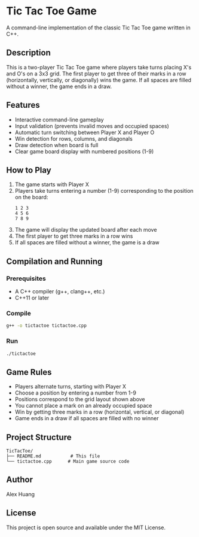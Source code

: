 # Tic Tac Toe Game

A command-line implementation of the classic Tic Tac Toe game written in C++.

## Description

This is a two-player Tic Tac Toe game where players take turns placing X's and O's on a 3x3 grid. The first player to get three of their marks in a row (horizontally, vertically, or diagonally) wins the game. If all spaces are filled without a winner, the game ends in a draw.

## Features

- Interactive command-line gameplay
- Input validation (prevents invalid moves and occupied spaces)
- Automatic turn switching between Player X and Player O
- Win detection for rows, columns, and diagonals
- Draw detection when board is full
- Clear game board display with numbered positions (1-9)

## How to Play

1. The game starts with Player X
2. Players take turns entering a number (1-9) corresponding to the position on the board:
   ```
   1 2 3
   4 5 6
   7 8 9
   ```
3. The game will display the updated board after each move
4. The first player to get three marks in a row wins
5. If all spaces are filled without a winner, the game is a draw

## Compilation and Running

### Prerequisites
- A C++ compiler (g++, clang++, etc.)
- C++11 or later

### Compile
```bash
g++ -o tictactoe tictactoe.cpp
```

### Run
```bash
./tictactoe
```

## Game Rules

- Players alternate turns, starting with Player X
- Choose a position by entering a number from 1-9
- Positions correspond to the grid layout shown above
- You cannot place a mark on an already occupied space
- Win by getting three marks in a row (horizontal, vertical, or diagonal)
- Game ends in a draw if all spaces are filled with no winner

## Project Structure

```
TicTacToe/
├── README.md           # This file
└── tictactoe.cpp      # Main game source code
```

## Author

Alex Huang

## License

This project is open source and available under the MIT License.

